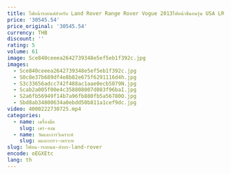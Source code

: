 ```yaml
---
title: ไฟหน้ารถยนต์สำหรับ Land Rover Range Rover Vogue 2013ไฟหน้าซีนอนรุ่น USA LR067215 LR067206
price: '30545.54'
price_original: '30545.54'
currency: THB
discount: ''
rating: 5
volume: 61
image: Sce840ceeea2642739348e5ef5eb1f392c.jpg
images:
  - Sce840ceeea2642739348e5ef5eb1f392c.jpg
  - S0c8e37b689df4e8b82e675f6291116d4h.jpg
  - S3c33656adcc742f488ac1aae0ecb5079N.jpg
  - Scab2a005f00e4c358808007d083f96baI.jpg
  - S2a6fb56949f14b7a96fb880fb5a56780O.jpg
  - Sbd8ab34800634a0ebdd50b811a1cef9dc.jpg
video: 4000222730725.mp4
categories:
  - name: เครื่องมือ
    slug: เคร-องม
  - name: วัดและการวิเคราะห์
    slug: ดและการว-เคราะห
slug: ไฟหน-ารถยนต-สำหร-land-rover
encode: oEGXEtc
lang: th
---
```

  